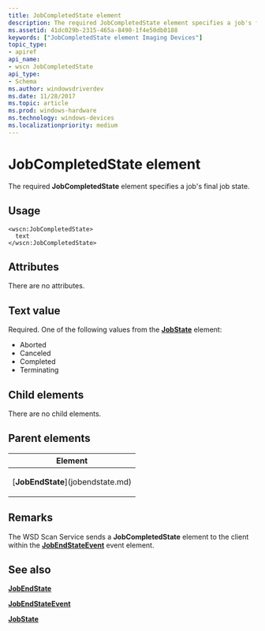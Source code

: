```yaml
---
title: JobCompletedState element
description: The required JobCompletedState element specifies a job's final job state.
ms.assetid: 41dc029b-2315-465a-8490-1f4e50db0188
keywords: ["JobCompletedState element Imaging Devices"]
topic_type:
- apiref
api_name:
- wscn JobCompletedState
api_type:
- Schema
ms.author: windowsdriverdev
ms.date: 11/28/2017
ms.topic: article
ms.prod: windows-hardware
ms.technology: windows-devices
ms.localizationpriority: medium
---
```


# JobCompletedState element


The required **JobCompletedState** element specifies a job's final job state.

Usage
-----

``` syntax
<wscn:JobCompletedState>
  text
</wscn:JobCompletedState>
```

Attributes
----------

There are no attributes.

Text value
----------

Required. One of the following values from the [**JobState**](jobstate.md) element:

-   Aborted
-   Canceled
-   Completed
-   Terminating

## Child elements


There are no child elements.

## Parent elements


<table>
<colgroup>
<col width="100%" />
</colgroup>
<thead>
<tr class="header">
<th>Element</th>
</tr>
</thead>
<tbody>
<tr class="odd">
<td><p>[<strong>JobEndState</strong>](jobendstate.md)</p></td>
</tr>
</tbody>
</table>

Remarks
-------

The WSD Scan Service sends a **JobCompletedState** element to the client within the [**JobEndStateEvent**](jobendstateevent.md) event element.

## <span id="see_also"></span>See also


[**JobEndState**](jobendstate.md)

[**JobEndStateEvent**](jobendstateevent.md)

[**JobState**](jobstate.md)

 

 






